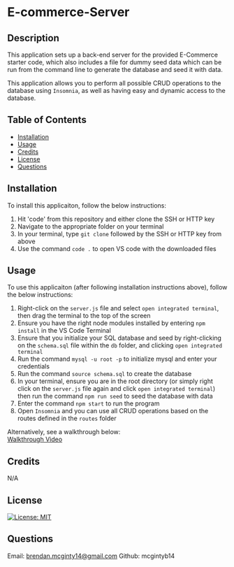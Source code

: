 # E-commerce-Server

## Description
This application sets up a back-end server for the provided E-Commerce starter code, which also includes a file for dummy seed data which can be run from the command line to generate the database and seed it with data.

This application allows you to perform all possible CRUD operations to the database using `Insomnia`, as well as having easy and dynamic access to the database. 

## Table of Contents
- [Installation](#installation)
- [Usage](#usage)
- [Credits](#credits)
- [License](#license)
- [Questions](#questions)

## Installation
To install this applicaiton, follow the below instructions:

1. Hit 'code' from this repository and either clone the SSH or HTTP key
2. Navigate to the appropriate folder on your terminal
3. In your terminal, type `git clone` followed by the SSH or HTTP key from above
4. Use the command `code .` to open VS code with the downloaded files

## Usage
To use this applicaiton (after following installation instructions above), follow the below instructions:

1. Right-click on the `server.js` file and select `open integrated terminal`, then drag the terminal to the top of the screen
2. Ensure you have the right node modules installed by entering `npm install` in the VS Code Terminal
3. Ensure that you initialize your SQL database and seed by right-clicking on the `schema.sql` file within the `db` folder, and clicking `open integrated terminal`
4. Run the command `mysql -u root -p` to initialize mysql and enter your credentials
5. Run the command `source schema.sql` to create the database
6. In your terminal, ensure you are in the root directory (or simply right click on the `server.js` file again and click `open integrated terminal`) then run the command `npm run seed` to seed the database with data 
7. Enter the command `npm start` to run the program
8. Open `Insomnia` and you can use all CRUD operations based on the routes defined in the `routes` folder

Alternatively, see a walkthrough below: <br>
<a href="https://drive.google.com/file/d/1-_mvTfguV2DZ-_EU6XsCUqBXkf5JUHGr/view" target="_blank" rel="noopener noreferrer">Walkthrough Video</a>

## Credits
N/A

## License
[![License: MIT](https://img.shields.io/badge/License-MIT-yellow.svg)](https://opensource.org/licenses/MIT)

## Questions

Email: brendan.mcginty14@gmail.com
Github: mcgintyb14


